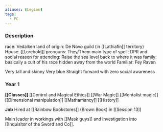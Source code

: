```yaml
---
aliases: [Legion]
tags:
  - PC
---
```

### Description
race: Vedalken
land of origin: De Novo guild (in [[Lathiafin]] territory)
House: [[Lorehold]] 
pronouns: They/Them
main type of spell: DPR and social
reason for attending: Raise the sea level back to where it was
family: basically a cult of his race hidden away from the world
Familiar: Fey Raven

Very tall and skinny
Very blue
Straight forward with zero social awareness

### Year 1
**[[Classes]]**
[[Control and Magical Ethics]]
[[War Magic]]
[[Mentalist magic]]
[[Dimensional manipulation]]
[[Mathamancy]]
[[History]]

**Job**
Hired at [[Rainbow Bookstores]] (Brown Book) in [[Session 13]]

Main leader in workings with [[Mask guys]] and investigation into [[Inquisitor of the Sword and Co]].